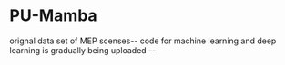 # PU-Mamba
orignal data set of MEP scenses-- code for machine learning and deep learning is gradually being uploaded --
